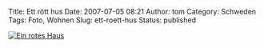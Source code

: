 Title: Ett rött hus
Date: 2007-07-05 08:21
Author: tom
Category: Schweden
Tags: Foto, Wohnen
Slug: ett-roett-hus
Status: published

[![Ein rotes
Haus](/pic/rodhusfalskfarg_s.jpg "Ein rotes Haus")](/pic/rodhusfalskfarg_l.jpg)

